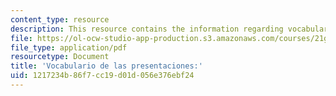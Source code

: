 ```yaml
---
content_type: resource
description: This resource contains the information regarding vocabulario de las presentaciones.
file: https://ol-ocw-studio-app-production.s3.amazonaws.com/courses/21g-701-spanish-i-fall-2003/1217234b86f7cc19d01d056e376ebf24_MIT21G_701F03_1vocab.pdf
file_type: application/pdf
resourcetype: Document
title: 'Vocabulario de las presentaciones:'
uid: 1217234b-86f7-cc19-d01d-056e376ebf24
---
```

